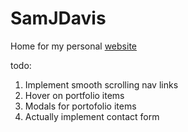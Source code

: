 # SamJDavis
Home for my personal [website][1]

todo:

1. Implement smooth scrolling nav links
2. Hover on portfolio items
3. Modals for portofolio items
4. Actually implement contact form

[1]:	http://samjdavis.com/	
